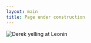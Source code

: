 ```yaml
---
layout: main
title: Page under construction
---
```


![Derek yelling at Leonin]( {{site.url}}/draw/under_construction.png )
